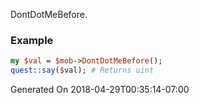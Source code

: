 DontDotMeBefore.
### Example

```perl
my $val = $mob->DontDotMeBefore();
quest::say($val); # Returns uint
```


Generated On 2018-04-29T00:35:14-07:00